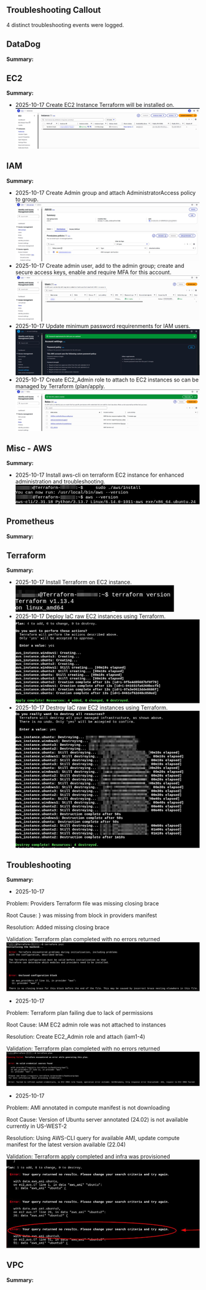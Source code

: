 ## Troubleshooting Callout
4 distinct troubleshooting events were logged.

## DataDog
**Summary:** 
  
## EC2
**Summary:** 

- 2025-10-17 Create EC2 Instance Terraform will be installed on.
  ![ec21-1](../EC2/ec21-1.jpg)

## IAM
**Summary:** 

- 2025-10-17 Create Admin group and attach AdministratorAccess policy to group.
  ![iam1-1](../IAM/iam1-1.jpg)
- 2025-10-17 Create admin user, add to the admin group; create and secure access keys, enable and require MFA for this account.
  ![iam1-2](../IAM/iam1-2.jpg)
- 2025-10-17 Update minimum password requirenments for IAM users.
  ![iam1-3](../IAM/iam1-3.jpg)
- 2025-10-17 Create EC2_Admin role to attach to EC2 instances so can be managed by Terraform (plan/apply.
  ![iam1-4](../IAM/iam1-4.jpg)

## Misc - AWS
**Summary:** 

- 2025-10-17 Install aws-cli on terraform EC2 instance for enhanced administration and troubleshooting.
  ![misc1-1](../MISC-AWS/misc1-1.jpg)

## Prometheus
**Summary:** 

## Terraform
**Summary:**

- 2025-10-17 Install Terraform on EC2 instance.
  ![tf1-1](../Terraform/tf1-1.jpg)
- 2025-10-17 Deploy IaC raw EC2 instances using Terraform.
  ![tf1-2](../Terraform/tf1-2.jpg)
- 2025-10-17 Destroy IaC raw EC2 instances using Terraform.
  ![tf1-3](../Terraform/tf1-3.jpg)

## Troubleshooting
**Summary:**

- 2025-10-17 

Problem: Providers Terraform file was missing closing brace

Root Cause: } was missing from block in providers manifest

Resolution: Added missing closing brace

Validation: Terraform plan completed with no errors returned
![ts1-1](../Troubleshooting/ts1-1.jpg)
- 2025-10-17 

Problem: Terraform plan failing due to lack of permissions

Root Cause: IAM EC2 admin role was not attached to instances

Resolution: Create EC2_Admin role and attach (iam1-4)

Validation: Terraform plan completed with no errors returned
![ts1-2](../Troubleshooting/ts1-2.jpg)
- 2025-10-17 

Problem: AMI annotated in compute manifest is not downloading

Root Cause: Version of Ubuntu server annotated (24.02) is not available currently in US-WEST-2

Resolution: Using AWS-CLI query for available AMI, update compute manifest for the latest version available (22.04)

Validation: Terraform apply completed and infra was provisioned
![ts1-3](../Troubleshooting/ts1-3.jpg)

## VPC
**Summary:** 
